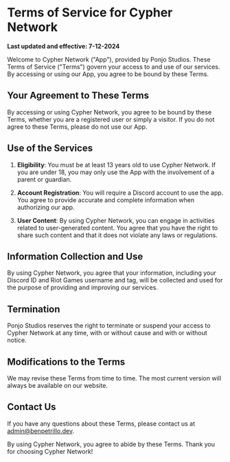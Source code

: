 # Terms of Service for Cypher Network

**Last updated and effective: 7-12-2024**

Welcome to Cypher Network ("App"), provided by Ponjo Studios. These Terms of Service ("Terms") govern your access to and use of our services. By accessing or using our App, you agree to be bound by these Terms.

## Your Agreement to These Terms

By accessing or using Cypher Network, you agree to be bound by these Terms, whether you are a registered user or simply a visitor. If you do not agree to these Terms, please do not use our App.

## Use of the Services

1. **Eligibility**: You must be at least 13 years old to use Cypher Network. If you are under 18, you may only use the App with the involvement of a parent or guardian.
   
2. **Account Registration**: You will require a Discord account to use the app. You agree to provide accurate and complete information when authorizing our app.
   
3. **User Content**: By using Cypher Network, you can engage in activities related to user-generated content. You agree that you have the right to share such content and that it does not violate any laws or regulations.

## Information Collection and Use

By using Cypher Network, you agree that your information, including your Discord ID and Riot Games username and tag, will be collected and used for the purpose of providing and improving our services.

## Termination

Ponjo Studios reserves the right to terminate or suspend your access to Cypher Network at any time, with or without cause and with or without notice.

## Modifications to the Terms

We may revise these Terms from time to time. The most current version will always be available on our website.

## Contact Us

If you have any questions about these Terms, please contact us at [admin@benpetrillo.dev](mailto:admin@benpetrillo.dev).

By using Cypher Network, you agree to abide by these Terms. Thank you for choosing Cypher Network!
